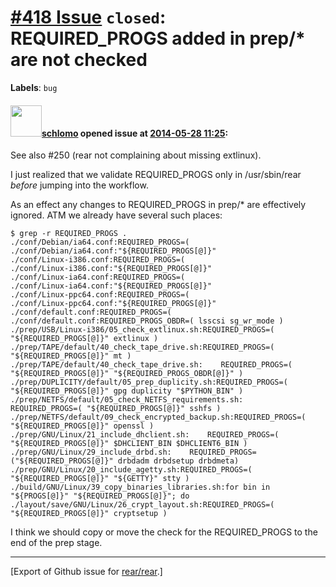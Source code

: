[\#418 Issue](https://github.com/rear/rear/issues/418) `closed`: REQUIRED\_PROGS added in prep/\* are not checked
=================================================================================================================

**Labels**: `bug`

#### <img src="https://avatars.githubusercontent.com/u/101384?v=4" width="50">[schlomo](https://github.com/schlomo) opened issue at [2014-05-28 11:25](https://github.com/rear/rear/issues/418):

See also \#250 (rear not complaining about missing extlinux).

I just realized that we validate REQUIRED\_PROGS only in /usr/sbin/rear
*before* jumping into the workflow.

As an effect any changes to REQUIRED\_PROGS in prep/\* are effectively
ignored. ATM we already have several such places:

    $ grep -r REQUIRED_PROGS .
    ./conf/Debian/ia64.conf:REQUIRED_PROGS=(
    ./conf/Debian/ia64.conf:"${REQUIRED_PROGS[@]}"
    ./conf/Linux-i386.conf:REQUIRED_PROGS=(
    ./conf/Linux-i386.conf:"${REQUIRED_PROGS[@]}"
    ./conf/Linux-ia64.conf:REQUIRED_PROGS=(
    ./conf/Linux-ia64.conf:"${REQUIRED_PROGS[@]}"
    ./conf/Linux-ppc64.conf:REQUIRED_PROGS=(
    ./conf/Linux-ppc64.conf:"${REQUIRED_PROGS[@]}"
    ./conf/default.conf:REQUIRED_PROGS=(
    ./conf/default.conf:REQUIRED_PROGS_OBDR=( lsscsi sg_wr_mode )
    ./prep/USB/Linux-i386/05_check_extlinux.sh:REQUIRED_PROGS=( "${REQUIRED_PROGS[@]}" extlinux )
    ./prep/TAPE/default/40_check_tape_drive.sh:REQUIRED_PROGS=( "${REQUIRED_PROGS[@]}" mt )
    ./prep/TAPE/default/40_check_tape_drive.sh:    REQUIRED_PROGS=( "${REQUIRED_PROGS[@]}" "${REQUIRED_PROGS_OBDR[@]}" )
    ./prep/DUPLICITY/default/05_prep_duplicity.sh:REQUIRED_PROGS=( "${REQUIRED_PROGS[@]}" gpg duplicity "$PYTHON_BIN" )
    ./prep/NETFS/default/05_check_NETFS_requirements.sh:    REQUIRED_PROGS=( "${REQUIRED_PROGS[@]}" sshfs )
    ./prep/NETFS/default/09_check_encrypted_backup.sh:REQUIRED_PROGS=( "${REQUIRED_PROGS[@]}" openssl )
    ./prep/GNU/Linux/21_include_dhclient.sh:    REQUIRED_PROGS=( "${REQUIRED_PROGS[@]}" $DHCLIENT_BIN $DHCLIENT6_BIN )
    ./prep/GNU/Linux/29_include_drbd.sh:    REQUIRED_PROGS=("${REQUIRED_PROGS[@]}" drbdadm drbdsetup drbdmeta)
    ./prep/GNU/Linux/20_include_agetty.sh:REQUIRED_PROGS=( "${REQUIRED_PROGS[@]}" "${GETTY}" stty )
    ./build/GNU/Linux/39_copy_binaries_libraries.sh:for bin in "${PROGS[@]}" "${REQUIRED_PROGS[@]}"; do
    ./layout/save/GNU/Linux/26_crypt_layout.sh:REQUIRED_PROGS=( "${REQUIRED_PROGS[@]}" cryptsetup )

I think we should copy or move the check for the REQUIRED\_PROGS to the
end of the prep stage.

------------------------------------------------------------------------

\[Export of Github issue for
[rear/rear](https://github.com/rear/rear).\]
